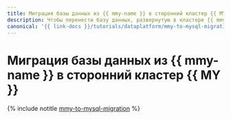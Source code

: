 ```yaml
---
title: Миграция базы данных из {{ mmy-name }} в сторонний кластер {{ MY }}
description: Чтобы перенести базу данных, развернутую в кластере {{ mmy-name }}, на сторонний кластер {{ MY }}, перенесите данные, закройте старую базу данных на запись и переведите нагрузку на сторонний кластер.
canonical: '{{ link-docs }}/tutorials/dataplatform/mmy-to-mysql-migration'
---
```


# Миграция базы данных из {{ mmy-name }} в сторонний кластер {{ MY }}

{% include notitle [mmy-to-mysql-migration](../../_tutorials/dataplatform/mmy-to-mysql-migration.md) %}
